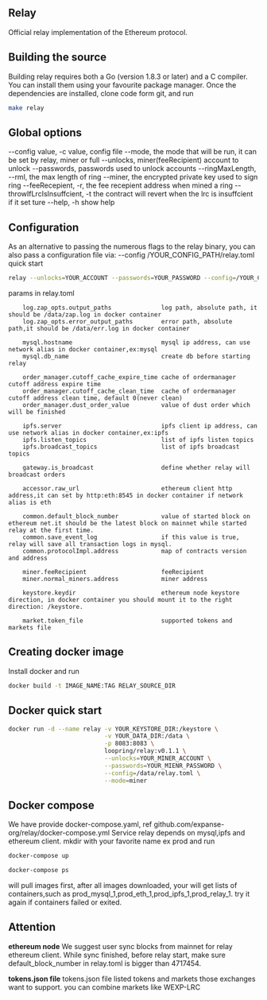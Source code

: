 ## ****Relay****

Official relay implementation of the Ethereum protocol.


## **Building the source**
Building relay requires both a Go (version 1.8.3 or later) and a C compiler.
You can install them using your favourite package manager.
Once the dependencies are installed, clone code form git, and run
```bash
make relay
```

## **Global    options**
   --config value, -c value,            config file
   --mode,                              the mode that will be run, it can be set by relay, miner or full
   --unlocks,                           miner(feeRecipient) account to unlock
   --passwords,                         passwords used to unlock accounts
   --ringMaxLength, --rml,              the max length of ring
   --miner,                             the encrypted private key used to sign ring
   --feeRecepient, -r,                  the fee recepient address when mined a ring
   --throwIfLrcIsInsuffcient, -t        the contract will revert when the lrc is insuffcient if it set ture
   --help, -h                           show help


## **Configuration**
As an alternative to passing the numerous flags to the relay binary, you can also pass a configuration file via:
--config /YOUR_CONFIG_PATH/relay.toml
quick start
```bash
relay --unlocks=YOUR_ACCOUNT --passwords=YOUR_PASSWORD --config=/YOUR_CONFIG_PATH/relay.toml --mode=miner
```

params in relay.toml
```$xslt
    log.zap_opts.output_paths              log path, absolute path, it should be /data/zap.log in docker container
    log.zap_opts.error_output_paths        error path, absolute path,it should be /data/err.log in docker container

    mysql.hostname                         mysql ip address, can use network alias in docker container,ex:mysql
    mysql.db_name                          create db before starting relay
    
    order_manager.cutoff_cache_expire_time cache of ordermanager cutoff address expire time
    order_manager.cutoff_cache_clean_time  cache of ordermanager cutoff address clean time, default 0(never clean)
    order_manager.dust_order_value         value of dust order which will be finished
    
    ipfs.server                            ipfs client ip address, can use network alias in docker container,ex:ipfs
    ipfs.listen_topics                     list of ipfs listen topics
    ipfs.broadcast_topics                  list of ipfs broadcast topics
    
    gateway.is_broadcast                   define whether relay will broadcast orders
    
    accessor.raw_url                       ethereum client http address,it can set by http:eth:8545 in docker container if network alias is eth
    
    common.default_block_number            value of started block on ethereum net.it should be the latest block on mainnet while started relay at the first time.
    common.save_event_log                  if this value is true, relay will save all transaction logs in mysql.
    common.protocolImpl.address            map of contracts version and address
    
    miner.feeRecipient                     feeRecipient
    miner.normal_miners.address            miner address

    keystore.keydir                        ethereum node keystore direction, in docker container you should mount it to the right direction: /keystore.
    
    market.token_file                      supported tokens and markets file
```

## **Creating docker image**
Install docker and run
```bash
docker build -t IMAGE_NAME:TAG RELAY_SOURCE_DIR
```

## **Docker quick start**
```bash
docker run -d --name relay -v YOUR_KEYSTORE_DIR:/keystore \
                           -v YOUR_DATA_DIR:/data \
                           -p 8083:8083 \
                           loopring/relay:v0.1.1 \
                           --unlocks=YOUR_MINER_ACCOUNT \
                           --passwords=YOUR_MIENR_PASSWORD \
                           --config=/data/relay.toml \
                           --mode=miner
```


## **Docker compose**
We have provide docker-compose.yaml, ref github.com/expanse-org/relay/docker-compose.yml
Service relay depends on mysql,ipfs and ethereum client. mkdir with your favorite name ex prod and run 
```bash
docker-compose up
```
```bash
docker-compose ps
```
will pull images first, after all images downloaded, your will get lists of containers,such as prod_mysql_1,prod_eth_1,prod_ipfs_1,prod_relay_1.
try it again if containers failed or exited.

## **Attention**
**ethereum node**
We suggest user sync blocks from mainnet for relay ethereum client.
While sync finished, before relay start, make sure default_block_number in relay.toml  is bigger than 4717454.

**tokens.json file**
tokens.json file listed tokens and markets those exchanges want to support.
you can combine markets like WEXP-LRC

